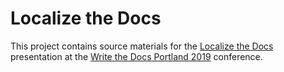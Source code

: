 # Localize the Docs

This project contains source materials for the [Localize the Docs](https://www.writethedocs.org/conf/portland/2019/speakers/#speaker-portland-2019-paul-wallace) presentation at the [Write the Docs Portland 2019](https://www.writethedocs.org/conf/portland/2019/) conference.
